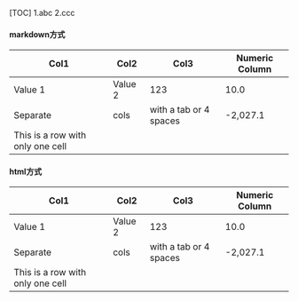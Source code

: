 [TOC]
1.abc
2.ccc

#### markdown方式
|               Col1               |  Col2   |          Col3          | Numeric Column |
|----------------------------------|---------|------------------------|----------------|
| Value 1                          | Value 2 | 123                    |           10.0 |
| Separate                         | cols    | with a tab or 4 spaces |       -2,027.1 |
| This is a row with only one cell |         |                        |                |

#### html方式
<table>
<thead>
<tr>
  <th>Col1</th>
  <th>Col2</th>
  <th>Col3</th>
  <th>Numeric Column</th>
</tr>
</thead>
<tbody><tr>
  <td>Value 1</td>
  <td>Value 2</td>
  <td>123</td>
  <td>10.0</td>
</tr>
<tr>
  <td>Separate</td>
  <td>cols</td>
  <td>with a tab or 4 spaces</td>
  <td>-2,027.1</td>
</tr>
<tr>
  <td>This is a row with only one cell</td>
  <td></td>
  <td></td>
  <td></td>
</tr>
</tbody></table>